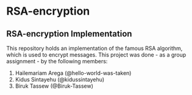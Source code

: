 # RSA-encryption
## RSA-encryption Implementation
This repository holds an implementation of the famous RSA algorithm, which is used to encrypt messages. This project was done - as a group assignment - by the following members:
1. Hailemariam Arega (@hello-world-was-taken)
2. Kidus Sintayehu (@kidussintayehu)
3. Biruk Tassew (@Biruk-Tassew)
